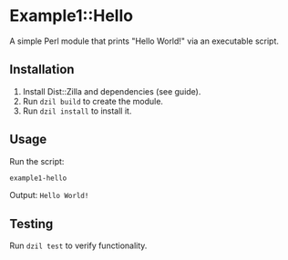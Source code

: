 # Example1::Hello

A simple Perl module that prints "Hello World!" via an executable script.

## Installation
1. Install Dist::Zilla and dependencies (see guide).
2. Run `dzil build` to create the module.
3. Run `dzil install` to install it.

## Usage
Run the script:
```bash
example1-hello
```
Output: `Hello World!`

## Testing
Run `dzil test` to verify functionality.
